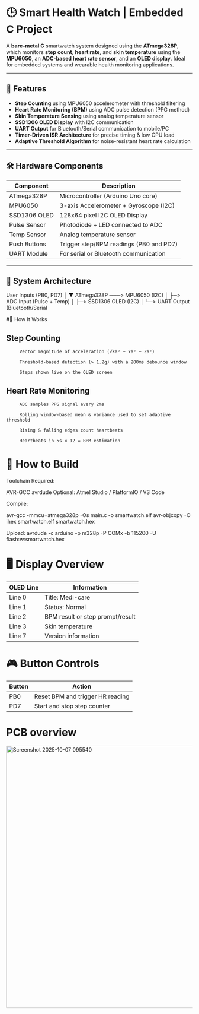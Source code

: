 # 🕒 Smart Health Watch | Embedded C Project

A **bare-metal C** smartwatch system designed using the **ATmega328P**, which monitors **step count**, **heart rate**, and **skin temperature** using the **MPU6050**, an **ADC-based heart rate sensor**, and an **OLED display**. Ideal for embedded systems and wearable health monitoring applications.

---

## 🔧 Features

-  **Step Counting** using MPU6050 accelerometer with threshold filtering  
-  **Heart Rate Monitoring (BPM)** using ADC pulse detection (PPG method)  
-  **Skin Temperature Sensing** using analog temperature sensor  
-  **SSD1306 OLED Display** with I2C communication  
-  **UART Output** for Bluetooth/Serial communication to mobile/PC  
-  **Timer-Driven ISR Architecture** for precise timing & low CPU load  
-  **Adaptive Threshold Algorithm** for noise-resistant heart rate calculation

---

## 🛠️ Hardware Components

| Component           | Description                                |
|--------------------|--------------------------------------------|
| ATmega328P         | Microcontroller (Arduino Uno core)         |
| MPU6050            | 3-axis Accelerometer + Gyroscope (I2C)     |
| SSD1306 OLED       | 128x64 pixel I2C OLED Display              |
| Pulse Sensor       | Photodiode + LED connected to ADC          |
| Temp Sensor        | Analog temperature sensor                  |
| Push Buttons       | Trigger step/BPM readings (PB0 and PD7)    |
| UART Module        | For serial or Bluetooth communication      |

---

## 🧩 System Architecture

User Inputs (PB0, PD7)
       │
       ▼
ATmega328P ───> MPU6050 (I2C)
       │
       ├─> ADC Input (Pulse + Temp)
       │
       ├─> SSD1306 OLED (I2C)
       │
       └─> UART Output (Bluetooth/Serial

#🧪 How It Works

##  Step Counting
         Vector magnitude of acceleration (√Xa² + Ya² + Za²)
         
         Threshold-based detection (> 1.2g) with a 200ms debounce window
         
         Steps shown live on the OLED screen
  
##  Heart Rate Monitoring
         ADC samples PPG signal every 2ms
         
         Rolling window-based mean & variance used to set adaptive threshold
         
         Rising & falling edges count heartbeats
         
         Heartbeats in 5s × 12 = BPM estimation

# 🧰 How to Build
  Toolchain Required:
  
  AVR-GCC
  avrdude
  Optional: Atmel Studio / PlatformIO / VS Code

Compile:

  avr-gcc -mmcu=atmega328p -Os main.c -o smartwatch.elf
  avr-objcopy -O ihex smartwatch.elf smartwatch.hex

Upload:
  avrdude -c arduino -p m328p -P COMx -b 115200 -U flash:w:smartwatch.hex
  
# 🖥️ Display Overview
  |OLED Line	  |Information                      |
  |------------|---------------------------------|
  |Line 0	 |Title: Medi-care                 |
  |Line 1	 |Status: Normal                   |
  |Line 2	 |BPM result or step prompt/result |
  |Line 3	 |Skin temperature                 | 
  |Line 7	 |Version information              |

# 🎮 Button Controls

  |Button	|Action                              |  
  |------------|-----------------------------------|
  |PB0	        |Reset  BPM and trigger HR reading  |
  |PD7	        |Start and stop step counter        |

  # PCB overview 
  <img width="1007" height="707" alt="Screenshot 2025-10-07 095540" src="https://github.com/user-attachments/assets/362f7791-0c10-4c74-9d7f-a0c4af5e9803" />


